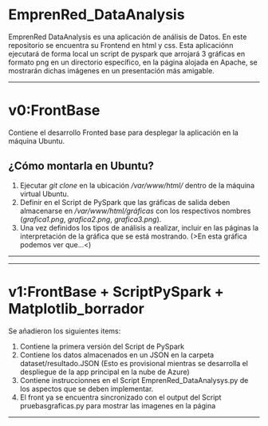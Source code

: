 # EmprenRed_DataAnalysis
EmprenRed DataAnalysis es una aplicación de análisis de Datos. En este repositorio se encuentra su Frontend en html y css. Esta aplicaciónn ejecutará de forma local un script de pyspark que arrojará 3 gráficas en formato png en un directorio específico, en la página alojada en Apache, se mostrarán dichas imágenes en un presentación más amigable.

---
# v0:FrontBase
Contiene el desarrollo Fronted base para desplegar la aplicación en la máquina Ubuntu.
## ¿Cómo montarla en Ubuntu?
1. Ejecutar *git clone* en la ubicación */var/www/html/* dentro de la máquina virtual Ubuntu. 
2. Definir en el Script de PySpark que las gráficas de salida deben almacenarse en */var/www/html/gráficas* con los respectivos nombres (*grafica1.png*, *grafica2.png*, *grafica3.png*).
3. Una vez definidos los tipos de análisis a realizar, incluir en las páginas la interpretación de la gráfica que se está mostrando. (>En esta gráfica podemos ver que...<)
---
---
# v1:FrontBase + ScriptPySpark + Matplotlib_borrador
Se añadieron los siguientes items:
1. Contiene la primera versión del Script de PySpark
2. Contiene los datos almacenados en un JSON en la carpeta dataset/resultado.JSON (Esto es provisional mientras se desarrolla el despliegue de la app principal en la nube de Azure)
3. Contiene instruccionnes en el Script EmprenRed_DataAnalysys.py de los aspectos que se deben implementar.
4. El front ya se encuentra sincronizado con el output del Script pruebasgraficas.py para mostrar las imagenes en la página
---